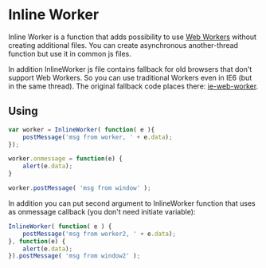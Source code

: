 # Inline Worker
Inline Worker is a function that adds possibility to use [Web Workers](https://developer.mozilla.org/en-US/docs/DOM/Using_web_workers) without creating additional files. You can create asynchronous another-thread function but use it in common js files.

In addition InlineWorker js file contains fallback for old browsers that don't support Web Workers. So you can use traditional Workers even in IE6 (but in the same thread). The original fallback code places there: [ie-web-worker](http://code.google.com/p/ie-web-worker/).

## Using
``` Javascript
var worker = InlineWorker( function( e ){ 
	postMessage('msg from worker, ' + e.data);
});

worker.onmessage = function(e) {
	alert(e.data);
}

worker.postMessage( 'msg from window' );
```

In addition you can put second argument to InlineWorker function that uses as onmessage callback (you don't need initiate variable):
``` Javascript
InlineWorker( function( e ) {
	postMessage('msg from worker2, ' + e.data);
}, function(e) {
	alert(e.data);
}).postMessage( 'msg from window2' );
```